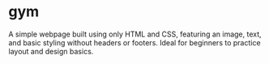 # gym
A simple webpage built using only HTML and CSS, featuring an image, text, and basic styling without headers or footers. Ideal for beginners to practice layout and design basics.
